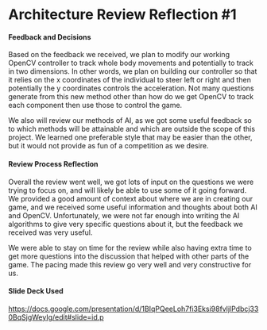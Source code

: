 # Architecture Review Reflection \#1

#### Feedback and Decisions


Based on the feedback we received, we plan to modify our working OpenCV controller to track whole body movements and potentially to track in two dimensions. In other words, we plan on building our controller so that it relies on the x coordinates of the individual to steer left or right and then potentially the y coordinates controls the acceleration. Not many questions generate from this new method other than how do we get OpenCV to track each component then use those to control the game.

We also will review our methods of AI, as we got some useful feedback so to which methods will be attainable and which are outside the scope of this project. We learned one preferable style that may be easier than the other, but it would not provide as fun of a competition as we desire.

#### Review Process Reflection


Overall the review went well, we got lots of input on the questions we were trying to focus on, and will likely be able to use some of it going forward. We provided a good amount of context about where we are in creating our game, and we received some useful information and thoughts about both AI and OpenCV. Unfortunately, we were not far enough into writing the AI algorithms to give very specific questions about it, but the feedback we received was very useful.

We were able to stay on time for the review while also having extra time to get more questions into the discussion that helped with other parts of the game. The pacing made this review go very well and very constructive for us.

#### Slide Deck Used

https://docs.google.com/presentation/d/1BIqPQeeLoh7fi3Eksi98fvljlPdbcj330BqSjgWeyIg/edit#slide=id.p
